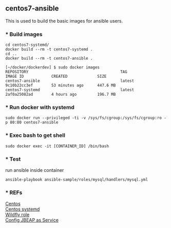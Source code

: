 ## centos7-ansible
This is used to build the basic images for ansible users.  

### * Build images
```
cd centos7-systemd/
docker build --rm -t centos7-systemd . 
cd ..
docker build --rm -t centos7-ansible .
```
```
[~/docker/dockerdev] $ sudo docker images
REPOSITORY                                        TAG                 IMAGE ID            CREATED             SIZE
centos7-ansible                                   latest              9c10b22cc3ef        53 minutes ago      447.6 MB
centos7-systemd                                   latest              2af0a25082ad        4 hours ago         196.7 MB
```

### * Run docker with systemd
```
sudo docker run --privileged -ti -v /sys/fs/cgroup:/sys/fs/cgroup:ro -p 80:80 centos7-ansible
```

### * Exec bash to get shell
```
sudo docker exec -it [CONTAINER_ID] /bin/bash
```

### * Test
run ansible inside container
```
ansible-playbook ansible-sample/roles/mysql/handlers/mysql.yml
```


### * REFs
[Centos](https://hub.docker.com/_/centos/)  <br>
[Centos systemd](http://jperrin.github.io/centos/2014/09/25/centos-docker-and-systemd/)  <br>
[Wildfly role](https://github.com/pinterb/bootstrap/tree/master/provisioning/ansible/roles/wildfly/install)  <br>
[Config JBEAP as Service](https://access.redhat.com/documentation/en-US/JBoss_Enterprise_Application_Platform/6.1/html/Installation_Guide/Install_JBoss_Enterprise_Application_Platform_6_Red_Hat_Enterprise_Linux_Service.html)  <br>
